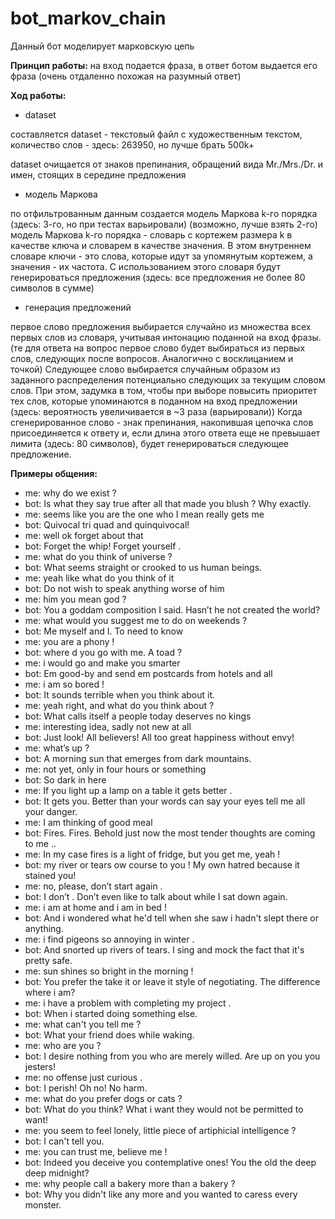 # bot_markov_chain

Данный бот моделирует марковскую цепь

**Принцип работы:** на вход подается фраза, в ответ ботом выдается его фраза (очень отдаленно похожая на разумный ответ)

**Ход работы:**
*  dataset

составляется dataset - текстовый файл с художественным текстом, количество слов - здесь: 263950, но лучше брать 500k+

dataset очищается от знаков препинания, обращений вида Mr./Mrs./Dr. и имен, стоящих в середине предложения
*  модель Маркова

по отфильтрованным данным создается модель Маркова k-го порядка (здесь: 3-го, но при тестах варьировали) (возможно, лучше взять 2-го)
модель Маркова k-го порядка - словарь с кортежем размера k в качестве ключа и словарем в качестве значения. 
В этом внутреннем словаре ключи - это слова, которые идут за упомянутым кортежем, а значения - их частота. 
С использованием этого словаря будут генерироваться предложения (здесь: все предложения не более 80 символов в сумме)
*  генерация предложений

 первое слово предложения выбирается случайно из множества всех первых слов из словаря, учитывая интонацию поданной на вход фразы. 
(те для ответа на вопрос первое слово будет выбираться из первых слов, следующих после вопросов. Аналогично с восклицанием и точкой)
Следующее слово выбирается случайным образом из заданного распределения потенциально следующих за текущим словом слов. При этом, задумка в том,
чтобы при выборе повысить приоритет тех слов, которые упоминаются в поданном на вход предложении (здесь: вероятность увеличивается в ~3 раза (варьировали))
Когда сгенерированное слово - знак препинания, накопившая цепочка слов присоединяется к ответу и, если длина этого ответа еще не превышает лимита (здесь: 80 символов),
будет генерироваться следующее предложение.

**Примеры общения:**
* me: why do we exist ?
* bot: Is what they say true after all that made you blush ? Why exactly.
* me: seems like you are the one who I mean really gets me
* bot: Quivocal tri quad and quinquivocal!
* me: well ok forget about that
* bot: Forget the whip! Forget yourself .
* me: what do you think of universe ?
* bot: What seems straight or crooked to us human beings.
* me: yeah like what do you think of it
* bot: Do not wish to speak anything worse of him
* me: him you mean god ?
* bot: You a goddam composition I said. Hasn’t he not created the world?
* me: what would you suggest me to do on weekends ?
* bot: Me myself and I. To need to know
* me: you are a phony !
* bot: where d you go with me. A toad ?
* me: i would go and make you smarter
* bot: Em good-by and send em postcards from hotels and all
* me: i am so bored !
* bot: It sounds terrible when you think about it.
* me: yeah right, and what do you think about ?
* bot: What calls itself a people today deserves no kings
* me: interesting idea, sadly not new at all
* bot: Just look! All believers! All too great happiness without envy!
* me: what’s up ?
* bot: A morning sun that emerges from dark mountains.
* me: not yet, only in four hours or something
* bot: So dark in here
* me: If you light up a lamp on a table it gets better .
* bot: It gets you. Better than your words can say your eyes tell me all your danger.
* me: I am thinking of good meal
* bot: Fires. Fires. Behold just now the most tender thoughts are coming to me ..
* me: In my case fires is a light of fridge, but you get me, yeah !
* bot: my river or tears ow course to you ! My own hatred because it stained you!
* me: no, please, don’t start again .
* bot: I don’t . Don’t even like to talk about while I sat down again.
* me: i am at home and i am in bed !
* bot: And i wondered what he'd tell when she saw i hadn't slept there or anything.
* me: i find pigeons so annoying in winter .
* bot: And snorted up rivers of tears. I sing and mock the fact that it's pretty safe.
* me: sun shines so bright in the morning !
* bot: You prefer the take it or leave it style of negotiating. The difference where i am?
* me: i have a problem with completing my project .
* bot: When i started doing something else.
* me: what can't you tell me ?
* bot: What your friend does while waking.
* me: who are you ?
* bot: I desire nothing from you who are merely willed. Are up on you you jesters! 
* me: no offense just curious .
* bot: I perish! Oh no! No harm.
* me: what do you prefer dogs or cats ?
* bot: What do you think? What i want they would not be permitted to want! 
* me: you seem to feel lonely, little piece of artiphicial intelligence ?
* bot: I can't tell you.
* me: you can trust me, believe me !
* bot: Indeed you deceive you contemplative ones! You the old the deep deep midnight? 
* me: why people call a bakery more than a bakery ?
* bot: Why you didn't like any more and you wanted to caress every monster. 
